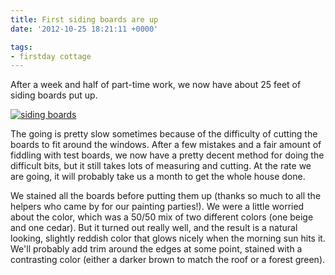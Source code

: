 ```yaml
---
title: First siding boards are up
date: '2012-10-25 18:21:11 +0000'

tags:
- firstday cottage
---
```


After a week and half of part-time work, we now have about 25 feet of
siding boards put up.
<!--more-->

[![siding boards](/gallery/firstday-cottage/IMG_20121025_074336_hu_228ed7a496105c54.jpg)](/gallery/firstday-cottage/IMG_20121025_074336.jpg)

The going is pretty slow sometimes because of the difficulty of
cutting the boards to fit around the windows.  After a few mistakes
and a fair amount of fiddling with test boards, we now have a pretty
decent method for doing the difficult bits, but it still takes lots of
measuring and cutting.  At the rate we are going, it will probably
take us a month to get the whole house done.

We stained all the boards before putting them up (thanks so much to
all the helpers who came by for our painting parties!).  We were a
little worried about the color, which was a 50/50 mix of two different
colors (one beige and one cedar).  But it turned out really well, and
the result is a natural looking, slightly reddish color that glows
nicely when the morning sun hits it.  We'll probably add trim around
the edges at some point, stained with a contrasting color (either a
darker brown to match the roof or a forest green).
